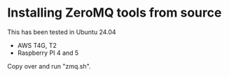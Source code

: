 
# Installing ZeroMQ tools from source

This has been tested in Ubuntu 24.04
- AWS T4G, T2
- Raspberry PI 4 and 5

Copy over and run "zmq.sh".
